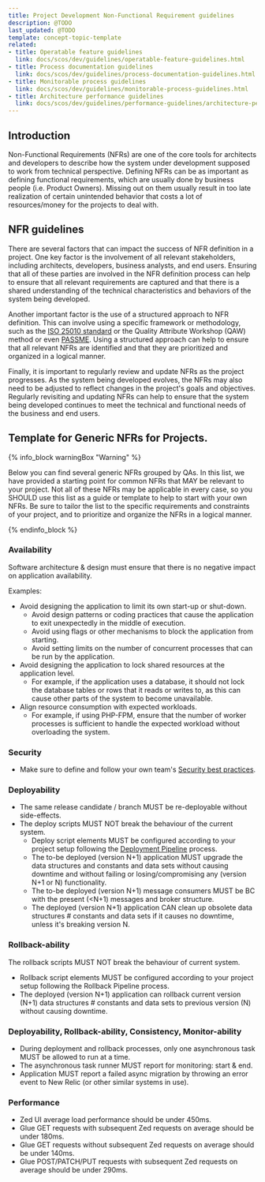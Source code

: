 ```yaml
---
title: Project Development Non-Functional Requirement guidelines
description: @TODO
last_updated: @TODO
template: concept-topic-template
related:
- title: Operatable feature guidelines
  link: docs/scos/dev/guidelines/operatable-feature-guidelines.html
- title: Process documentation guidelines
  link: docs/scos/dev/guidelines/process-documentation-guidelines.html
- title: Monitorable process guidelines
  link: docs/scos/dev/guidelines/monitorable-process-guidelines.html
- title: Architecture performance guidelines
  link: docs/scos/dev/guidelines/performance-guidelines/architecture-performance-guidelines.html
---
```



## Introduction

Non-Functional Requirements (NFRs) are one of the core tools for architects and developers to describe how the system under development supposed to work from technical perspective.
Defining NFRs can be as important as defining functional requirements, which are usually done by business people (i.e. Product Owners). Missing out on them usually result in
too late realization of certain unintended behavior that costs a lot of resources/money for the projects to deal with.

## NFR guidelines
There are several factors that can impact the success of NFR definition in a project. One key factor is the involvement of all relevant stakeholders, 
including architects, developers, business analysts, and end users. Ensuring that all of these parties are involved in the NFR definition 
process can help to ensure that all relevant requirements are captured and that there is a shared understanding of the technical 
characteristics and behaviors of the system being developed.

Another important factor is the use of a structured approach to NFR definition. This can involve using a specific framework or 
methodology, such as the [ISO 25010 standard](https://iso25000.com/index.php/en/iso-25000-standards/iso-25010) or the Quality Attribute Workshop (QAW) method
or even [PASSME](https://nick-goupinets.medium.com/passme-muster-846a9997645b). Using a structured approach can help to ensure that all relevant 
NFRs are identified and that they are prioritized and organized in a logical manner.

Finally, it is important to regularly review and update NFRs as the project progresses. As the system being developed evolves, 
the NFRs may also need to be adjusted to reflect changes in the project's goals and objectives. Regularly revisiting and updating 
NFRs can help to ensure that the system being developed continues to meet the technical and functional needs of the business and end users.

## Template for Generic NFRs for Projects.

{% info_block warningBox "Warning" %}

Below you can find several generic NFRs grouped by QAs. In this list, we have provided a starting point for common NFRs that MAY be relevant
to your project. Not all of these NFRs may be applicable in every case, so you SHOULD use this list as a guide or template to help to start
with your own NFRs. Be sure to tailor the list to the specific requirements and constraints of your project, and to prioritize and organize
the NFRs in a logical manner.

{% endinfo_block %}

### Availability
Software architecture & design must ensure that there is no negative impact on application availability.

Examples:
* Avoid designing the application to limit its own start-up or shut-down.
  * Avoid design patterns or coding practices that cause the application to exit unexpectedly in the middle of execution.
  * Avoid using flags or other mechanisms to block the application from starting.
  * Avoid setting limits on the number of concurrent processes that can be run by the application.
* Avoid designing the application to lock shared resources at the application level.
  * For example, if the application uses a database, it should not lock the database tables or rows that it reads or writes to, as this can cause other parts of the system to become unavailable.
* Align resource consumption with expected workloads.
  * For example, if using PHP-FPM, ensure that the number of worker processes is sufficient to handle the expected workload without overloading the system.

### Security
* Make sure to define and follow your own team's [Security best practices](/docs/scos/dev/guidelines/security-guidelines.html).

### Deployability
* The same release candidate / branch MUST be re-deployable without side-effects.
* The deploy scripts MUST NOT break the behaviour of the current system.
  * Deploy script elements MUST be configured according to your project setup following the [Deployment Pipeline](/docs/cloud/dev/spryker-cloud-commerce-os/configure-deployment-pipelines/deployment-pipelines.html) process.
  * The to-be deployed (version N+1) application MUST upgrade the data structures and constants and data sets without causing downtime and without failing or losing/compromising any (version N+1 or N) functionality.
  * The to-be deployed (version N+1) message consumers MUST be BC with the present (<N+1) messages and broker structure.
  * The deployed (version N+1) application CAN clean up obsolete data structures # constants and data sets if it causes no downtime, unless it's breaking version N.
  
### Rollback-ability
The rollback scripts MUST NOT break the behaviour of current system.

* Rollback script elements MUST be configured according to your project setup following the Rollback Pipeline process.
* The deployed (version N+1) application can rollback current version (N+1) data structures # constants and data sets to previous version (N) without causing downtime.

### Deployability, Rollback-ability, Consistency, Monitor-ability
* During deployment and rollback processes, only one asynchronous task MUST be allowed to run at a time.
* The asynchronous task runner MUST report for monitoring: start & end.
* Application MUST report a failed async migration by throwing an error event to New Relic (or other similar systems in use).

### Performance
* Zed UI average load performance should be under 450ms.
* Glue GET requests with subsequent Zed requests on average should be under 180ms.
* Glue GET requests without subsequent Zed requests on average should be under 140ms.
* Glue POST/PATCH/PUT requests with subsequent Zed requests on average should be under 290ms.

